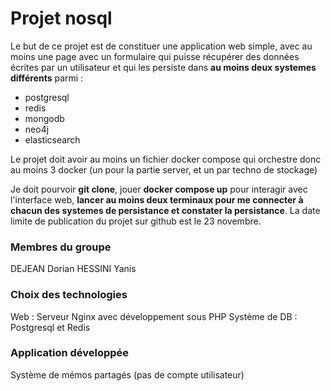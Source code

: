 # Projet nosql

Le but de ce projet est de constituer une application web simple, avec au moins une page avec un formulaire qui puisse récupérer des données écrites par un utilisateur et qui les persiste dans **au moins deux systemes différents** parmi : 
- postgresql 
- redis 
- mongodb 
- neo4j 
- elasticsearch

Le projet doit avoir au moins un fichier docker compose qui orchestre donc au moins 3 docker (un pour la partie server, et un par techno de stockage)

Je doit pourvoir **git clone**, jouer **docker compose up** pour interagir avec l'interface web, **lancer au moins deux terminaux pour me connecter à chacun des systemes de persistance et constater la persistance**.
La date limite de publication du projet sur github est le 23 novembre.

### Membres du groupe
DEJEAN Dorian
HESSINI Yanis

### Choix des technologies
Web : Serveur Nginx avec développement sous PHP
Système de DB : Postgresql et Redis

### Application développée
Système de mémos partagés (pas de compte utilisateur)
